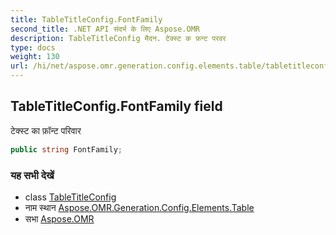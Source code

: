 ```yaml
---
title: TableTitleConfig.FontFamily
second_title: .NET API संदर्भ के लिए Aspose.OMR
description: TableTitleConfig मैदन. टेक्स्ट क फ़न्ट परवर
type: docs
weight: 130
url: /hi/net/aspose.omr.generation.config.elements.table/tabletitleconfig/fontfamily/
---
```

## TableTitleConfig.FontFamily field

टेक्स्ट का फ़ॉन्ट परिवार

```csharp
public string FontFamily;
```

### यह सभी देखें

* class [TableTitleConfig](../)
* नाम स्थान [Aspose.OMR.Generation.Config.Elements.Table](../../tabletitleconfig/)
* सभा [Aspose.OMR](../../../)


